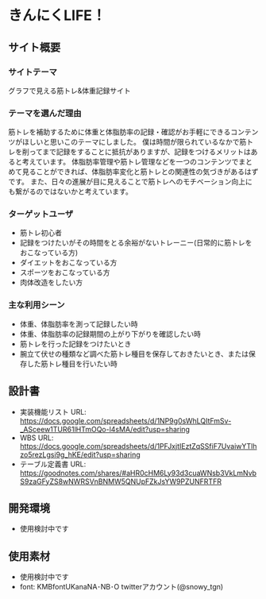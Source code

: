 # きんにくLIFE！

## サイト概要

### サイトテーマ
グラフで見える筋トレ&体重記録サイト

### テーマを選んだ理由
筋トレを補助するために体重と体脂肪率の記録・確認がお手軽にできるコンテンツがほしいと思いこのテーマにしました。
僕は時間が限られているなかで筋トレを削ってまで記録をすることに抵抗がありますが、記録をつけるメリットはあると考えています。
体脂肪率管理や筋トレ管理などを一つのコンテンツでまとめて見ることができれば、体脂肪率変化と筋トレとの関連性の気づきがあるはずです。
また、日々の進展が目に見えることで筋トレへのモチベーション向上にも繋がるのではないかと考えています。

### ターゲットユーザ
- 筋トレ初心者
- 記録をつけたいがその時間をとる余裕がないトレーニー(日常的に筋トレをおこなっている方)
- ダイエットをおこなっている方
- スポーツをおこなっている方
- 肉体改造をしたい方

### 主な利用シーン
- 体重、体脂肪率を測って記録したい時
- 体重、体脂肪率の記録期間の上がり下がりを確認したい時
- 筋トレを行った記録をつけたいとき
- 腕立て伏せの種類など調べた筋トレ種目を保存しておきたいとき、または保存した筋トレ種目を行いたい時

## 設計書
- 実装機能リスト URL: https://docs.google.com/spreadsheets/d/1NP9g0sWhLQItFmSv-_ASceew1TUR61lHTmOQo-l4sMA/edit?usp=sharing
- WBS URL: https://docs.google.com/spreadsheets/d/1PFJxjtIEztZqSSfiF7UvaiwYTlhzo5rezLgsi9g_hKE/edit?usp=sharing
- テーブル定義書 URL: https://goodnotes.com/shares/#aHR0cHM6Ly93d3cuaWNsb3VkLmNvbS9zaGFyZS8wNWRSVnBNMW5QNUpFZkJsYW9PZUNFRTFR

## 開発環境
- 使用検討中です

## 使用素材
- 使用検討中です
- font: KMBfontUKanaNA･NB･O twitterアカウント(@snowy_tgn)